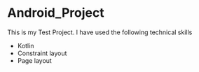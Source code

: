 # Android_Project
This is my Test Project. I have used the following technical skills
* Kotlin
* Constraint layout
* Page layout
